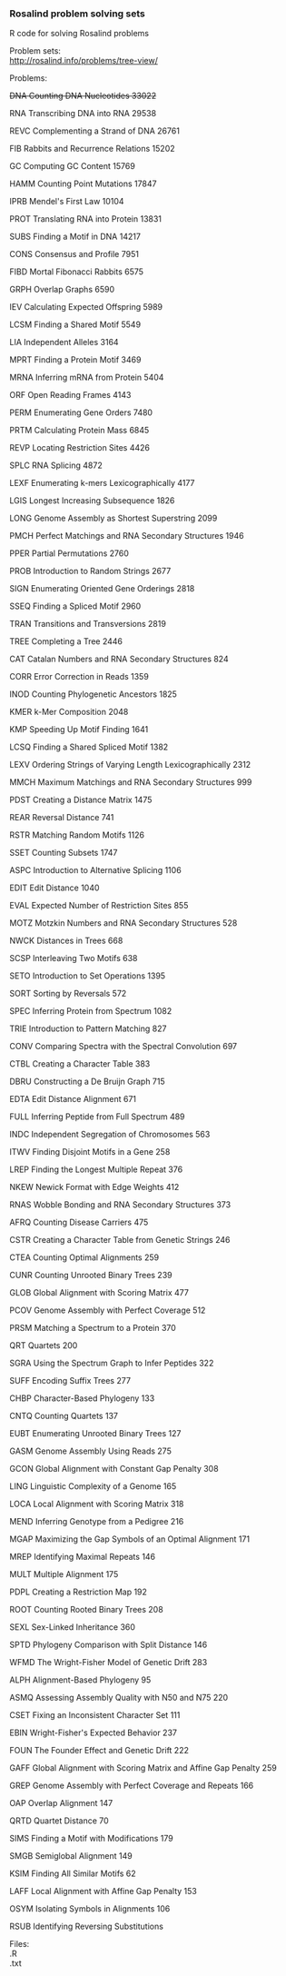 ### Rosalind problem solving sets  

R code for solving Rosalind problems  

Problem sets:  
http://rosalind.info/problems/tree-view/  

Problems:  

~~DNA	Counting DNA Nucleotides	33022~~

RNA	Transcribing DNA into RNA	29538	
 	 	 
REVC	Complementing a Strand of DNA	26761	
 	 	 
FIB	Rabbits and Recurrence Relations	15202	
 	 	 
GC	Computing GC Content	15769	
 	 	 
HAMM	Counting Point Mutations	17847	
 	 	 
IPRB	Mendel's First Law	10104	
 	 	 
PROT	Translating RNA into Protein	13831	
 	 	 
SUBS	Finding a Motif in DNA	14217	
 	 	 
CONS	Consensus and Profile	7951	
 	 	 
FIBD	Mortal Fibonacci Rabbits	6575	
 	 	 
GRPH	Overlap Graphs	6590	
 	 	 
IEV	Calculating Expected Offspring	5989	
 	 	 
LCSM	Finding a Shared Motif	5549	
 	 	 
LIA	Independent Alleles	3164	
 	 	 
MPRT	Finding a Protein Motif	3469	
 	 	 
MRNA	Inferring mRNA from Protein	5404	
 	 	 
ORF	Open Reading Frames	4143	
 	 	 
PERM	Enumerating Gene Orders	7480	
 	 	 
PRTM	Calculating Protein Mass	6845	
 	 	 
REVP	Locating Restriction Sites	4426	
 	 	 
SPLC	RNA Splicing	4872	
 	 	 
LEXF	Enumerating k-mers Lexicographically	4177	
 	 	 
LGIS	Longest Increasing Subsequence	1826	
 	 	 
LONG	Genome Assembly as Shortest Superstring	2099	
 	 	 
PMCH	Perfect Matchings and RNA Secondary Structures	1946	
 	 	 
PPER	Partial Permutations	2760	
 	 	 
PROB	Introduction to Random Strings	2677	
 	 	 
SIGN	Enumerating Oriented Gene Orderings	2818	
 	 	 
SSEQ	Finding a Spliced Motif	2960	
 	 	 
TRAN	Transitions and Transversions	2819	
 	 	 
TREE	Completing a Tree	2446	
 	 	 
CAT	Catalan Numbers and RNA Secondary Structures	824	
 	 	 
CORR	Error Correction in Reads	1359	
 	 	 
INOD	Counting Phylogenetic Ancestors	1825	
 	 	 
KMER	k-Mer Composition	2048	
 	 	 
KMP	Speeding Up Motif Finding	1641	
 	 	 
LCSQ	Finding a Shared Spliced Motif	1382	
 	 	 
LEXV	Ordering Strings of Varying Length Lexicographically	2312	
 	 	 
MMCH	Maximum Matchings and RNA Secondary Structures	999	
 	 	 
PDST	Creating a Distance Matrix	1475	
 	 	 
REAR	Reversal Distance	741	
 	 	 
RSTR	Matching Random Motifs	1126	
 	 	 
SSET	Counting Subsets	1747	
 	 	 
ASPC	Introduction to Alternative Splicing	1106	
 	 	 
EDIT	Edit Distance	1040	
 	 	 
EVAL	Expected Number of Restriction Sites	855	
 	 	 
MOTZ	Motzkin Numbers and RNA Secondary Structures	528	
 	 	 
NWCK	Distances in Trees	668	
 	 	 
SCSP	Interleaving Two Motifs	638	
 	 	 
SETO	Introduction to Set Operations	1395	
 	 	 
SORT	Sorting by Reversals	572	
 	 	 
SPEC	Inferring Protein from Spectrum	1082	
 	 	 
TRIE	Introduction to Pattern Matching	827	
 	 	 
CONV	Comparing Spectra with the Spectral Convolution	697	
 	 	 
CTBL	Creating a Character Table	383	
 	 	 
DBRU	Constructing a De Bruijn Graph	715	
 	 	 
EDTA	Edit Distance Alignment	671	
 	 	 
FULL	Inferring Peptide from Full Spectrum	489	
 	 	 
INDC	Independent Segregation of Chromosomes	563	
 	 	 
ITWV	Finding Disjoint Motifs in a Gene	258	
 	 	 
LREP	Finding the Longest Multiple Repeat	376	
 	 	 
NKEW	Newick Format with Edge Weights	412	
 	 	 
RNAS	Wobble Bonding and RNA Secondary Structures	373	
 	 	 
AFRQ	Counting Disease Carriers	475	
 	 	 
CSTR	Creating a Character Table from Genetic Strings	246	
 	 	 
CTEA	Counting Optimal Alignments	259	
 	 	 
CUNR	Counting Unrooted Binary Trees	239	
 	 	 
GLOB	Global Alignment with Scoring Matrix	477	
 	 	 
PCOV	Genome Assembly with Perfect Coverage	512	
 	 	 
PRSM	Matching a Spectrum to a Protein	370	
 	 	 
QRT	Quartets	200	
 	 	 
SGRA	Using the Spectrum Graph to Infer Peptides	322	
 	 	 
SUFF	Encoding Suffix Trees	277	
 	 	 
CHBP	Character-Based Phylogeny	133	
 	 	 
CNTQ	Counting Quartets	137	
 	 	 
EUBT	Enumerating Unrooted Binary Trees	127	
 	 	 
GASM	Genome Assembly Using Reads	275	
 	 	 
GCON	Global Alignment with Constant Gap Penalty	308	
 	 	 
LING	Linguistic Complexity of a Genome	165	
 	 	 
LOCA	Local Alignment with Scoring Matrix	318	
 	 	 
MEND	Inferring Genotype from a Pedigree	216	
 	 	 
MGAP	Maximizing the Gap Symbols of an Optimal Alignment	171	
 	 	 
MREP	Identifying Maximal Repeats	146	
 	 	 
MULT	Multiple Alignment	175	
 	 	 
PDPL	Creating a Restriction Map	192	
 	 	 
ROOT	Counting Rooted Binary Trees	208	
 	 	 
SEXL	Sex-Linked Inheritance	360	
 	 	 
SPTD	Phylogeny Comparison with Split Distance	146	
 	 	 
WFMD	The Wright-Fisher Model of Genetic Drift	283	
 	 	 
ALPH	Alignment-Based Phylogeny	95	
 	 	 
ASMQ	Assessing Assembly Quality with N50 and N75	220	
 	 	 
CSET	Fixing an Inconsistent Character Set	111	
 	 	 
EBIN	Wright-Fisher's Expected Behavior	237	
 	 	 
FOUN	The Founder Effect and Genetic Drift	222	
 	 	 
GAFF	Global Alignment with Scoring Matrix and Affine Gap Penalty	259	
 	 	 
GREP	Genome Assembly with Perfect Coverage and Repeats	166	
 	 	 
OAP	Overlap Alignment	147	
 	 	 
QRTD	Quartet Distance	70	
 	 	 
SIMS	Finding a Motif with Modifications	179	
 	 	 
SMGB	Semiglobal Alignment	149	
 	 	 
KSIM	Finding All Similar Motifs	62	
 	 	 
LAFF	Local Alignment with Affine Gap Penalty	153	
 	 	 
OSYM	Isolating Symbols in Alignments	106	
 	 	 
RSUB Identifying Reversing Substitutions  

Files:  
.R  
.txt  



